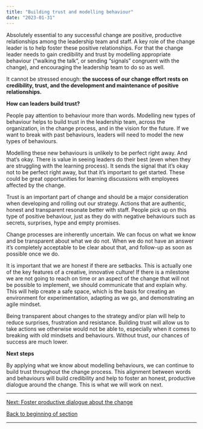```yaml
---
title: "Building trust and modelling behaviour"
date: "2023-01-31"
---
```


Absolutely essential to any successful change are positive, productive relationships among the leadership team and staff. A key role of the change leader is to help foster these positive relationships. For that the change leader needs to gain credibility and trust by modelling appropriate behaviour (“walking the talk”, or sending “signals” congruent with the change), and encouraging the leadership team to do so as well.

It cannot be stressed enough: **the success of our change effort rests on credibility, trust, and the development and maintenance of positive relationships.**

**How can leaders build trust?**

People pay attention to behaviour more than words. Modelling new types of behaviour helps to build trust in the leadership team, across the organization, in the change process, and in the vision for the future. If we want to break with past behaviours, leaders will need to model the new types of behaviours.

Modelling these new behaviours is unlikely to be perfect right away. And that’s okay. There is value in seeing leaders do their best (even when they are struggling with the learning process). It sends the signal that it’s okay not to be perfect right away, but that it’s important to get started. These could be great opportunities for learning discussions with employees affected by the change.

Trust is an important part of change and should be a major consideration when developing and rolling out our strategy. Actions that are authentic, honest and transparent resonate better with staff. People pick up on this type of positive behaviour, just as they do with negative behaviours such as secrets, surprises, hype and empty promises.

Change processes are inherently uncertain. We can focus on what we know and be transparent about what we do not. When we do not have an answer it’s completely acceptable to be clear about that, and follow-up as soon as possible once we do.

It is important that we are honest if there are setbacks. This is actually one of the key features of a creative, innovative culture! If there is a milestone we are not going to reach on time or an aspect of the change that will not be possible to implement, we should communicate that and explain why. This will help create a safe space, which is the basis for creating an environment for experimentation, adapting as we go, and demonstrating an agile mindset.

Being transparent about changes to the strategy and/or plan will help to reduce surprises, frustration and resistance. Building trust will allow us to take actions we otherwise would not be able to, especially when it comes to breaking with old mindsets and behaviours. Without trust, our chances of success are much lower.

**Next steps**  
  
By applying what we know about modelling behaviours, we can continue to build trust throughout the change process. This alignment between words and behaviours will build credibility and help to foster an honest, productive dialogue around the change. This is what we will work on next.

* * *

[Next: Foster productive dialogue about the change](/fostering-a-dialogue)

[Back to beginning of section](/navigating-the-world-of-change/)

* * *
